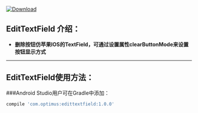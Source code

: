 [![Download](https://api.bintray.com/packages/opprime/maven/EditTextField/images/download.svg)](https://bintray.com/opprime/maven/EditTextField/_latestVersion)

## EditTextField 介绍：
- **删除按钮仿苹果IOS的TextField，可通过设置属性clearButtonMode来设置按钮显示方式**


***


## EditTextField使用方法：

###Android Studio用户可在Gradle中添加：
```groovy
compile 'com.optimus:edittextfield:1.0.0'
```
